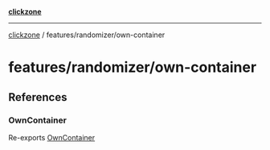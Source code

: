 [**clickzone**](../../../README.md)

***

[clickzone](../../../README.md) / features/randomizer/own-container

# features/randomizer/own-container

## References

### OwnContainer

Re-exports [OwnContainer](ui/OwnContainer/variables/OwnContainer.md)
